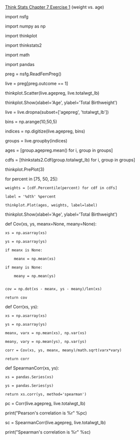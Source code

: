 [Think Stats Chapter 7 Exercise 1](http://greenteapress.com/thinkstats2/html/thinkstats2008.html#toc70) (weight vs. age)

import nsfg

import numpy as np

import thinkplot

import thinkstats2

import math

import pandas

preg = nsfg.ReadFemPreg()

live = preg[preg.outcome == 1]

thinkplot.Scatter(live.agepreg, live.totalwgt_lb)

thinkplot.Show(xlabel='Age', ylabel='Total Birthweight')

live = live.dropna(subset=['agepreg', 'totalwgt_lb'])

bins = np.arange(10,50,5)

indices = np.digitize(live.agepreg, bins)

groups = live.groupby(indices)

ages = [group.agepreg.mean() for i, group in groups]

cdfs = [thinkstats2.Cdf(group.totalwgt_lb) for i, group in groups]

thinkplot.PrePlot(3)

for percent in [75, 50, 25]:

	weights = [cdf.Percentile(percent) for cdf in cdfs]

	label = '%dth' %percent

	thinkplot.Plot(ages, weights, label=label)

thinkplot.Show(xlabel='Age', ylabel='Total Birthweight')

def Cov(xs, ys, meanx=None, meany=None):

	xs = np.asarray(xs)

	ys = np.asarray(ys)
	
	if meanx is None:

		meanx = np.mean(xs)

	if meany is None:

		meany = np.mean(ys)
		

	cov = np.dot(xs - meanx, ys - meany)/len(xs)

	return cov
	

def Corr(xs, ys):

	xs = np.asarray(xs)

	ys = np.asarray(ys)
	
	meanx, varx = np.mean(xs), np.var(xs)

	meany, vary = np.mean(ys), np.var(ys)
	
	corr = Cov(xs, ys, meanx, meany)/math.sqrt(varx*vary)

	return corr

def SpearmanCorr(xs, ys):

	xs = pandas.Series(xs)

	ys = pandas.Series(ys)

	return xs.corr(ys, method='spearman')

pc = Corr(live.agepreg, live.totalwgt_lb)

print("Pearson's correlation is %r" %pc)

sc = SpearmanCorr(live.agepreg, live.totalwgt_lb)

print("Spearman's correlation is %r" %sc)
